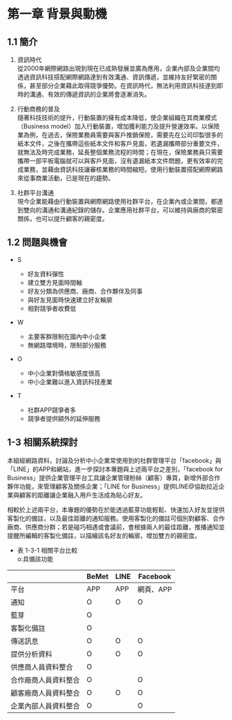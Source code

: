 # 第一章 背景與動機

## 1.1 簡介

1. 資訊時代  
    從2000年網際網路出現到現在已成熟發展並廣為應用，企業內部及企業間均透過資訊科技搭配網際網路達到有效溝通、資訊傳遞，並維持友好緊密的關係，甚至部分企業藉此取得競爭優勢。在資訊時代，無法利用資訊科技達到即時的溝通、有效的傳遞資訊的企業將會逐漸消失。

2. 行動商務的普及  
    隨著科技技術的提升，行動裝置的擁有成本降低，使企業組織在其商業模式（Business model）加入行動裝置，增加獲利能力及提升營運效率。以保險業為例，在過去，保險業務員需要與客戶推銷保險，需要先在公司印製很多的紙本文件，之後在攜帶這些紙本文件和客戶見面，若遺漏攜帶部分重要文件，就無法及時完成業務，延長整個業務流程的時間；在現在，保險業務員只需要攜帶一部平板電腦就可以與客戶見面，沒有遺漏紙本文件問題，更有效率的完成業務，並藉由資訊科技讓審核業務的時間縮短。使用行動裝置搭配網際網路來從事商業活動，已是現在的趨勢。

3. 社群平台溝通  
    現今企業能藉由行動裝置與網際網路使用社群平台，在企業內或企業間，都達到雙向的溝通和溝通紀錄的儲存。企業應用社群平台，可以維持與廠商的緊密關係，也可以提升顧客的親密度。

## 1.2 問題與機會

* S
    * 好友資料彈性
    * 建立雙方見面時間軸
    * 好友分類為供應商、廠商、合作夥伴及同事
    * 與好友見面時快速建立好友輪廓
    * 相對競爭者收費低

* W
    * 主要客群限制在國內中小企業
    * 無網路環境時，限制部分服務

* O 
    * 中小企業對價格敏感度很高
    * 中小企業難以進入資訊科技產業

* T
    * 社群APP競爭者多
    * 競爭者提供額外的延伸服務

## 1-3 相關系統探討

本組經網路資料，討論及分析中小企業常使用到的社群管理平台「facebook」與「LINE」的APP和網站，進一步探討本專題與上述兩平台之差別，「facebook for Business」提供企業管理平台工具讓企業管理粉絲（顧客）專頁，新增外部合作夥伴功能，來管理顧客及關係企業；「LINE for Business」提供LINE@協助拉近企業與顧客的距離讓企業融入用戶生活成為貼心好友。

相較於上述兩平台，本專題的優勢在於能透過藍芽功能輕鬆、快速加入好友並提供客製化的備註，以及最佳距離的通知服務。使用客製化的備註可個別對顧客、合作廠商、供應商分群；若是碰巧相遇或會議前，會根據兩人的最佳距離，推播通知並提醒所編輯的客製化備註，以描繪該名好友的輪廓，增加雙方的親密度。

* 表 1-3-1 相關平台比較  
o:具備該功能  

|                      | BeMet | LINE | Facebook  |
| -------------------- | ----- | ---- | --------- |
| 平台                 | APP   | APP  | 網頁、APP |
| 通知                 | O     | O    | O         |
| 藍芽                 | O     |      |           |
| 客製化備註           | O     |      |           |
| 傳送訊息             | O     | O    | O         |
| 提供分析資料         | O     | O    | O         |
| 供應商人員資料整合   | O     |      |           |
| 合作廠商人員資料整合 | O     |      | O         |
| 顧客廠商人員資料整合 | O     | O    | O         |
| 企業內部人員資料整合 | O     |      | O         |